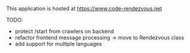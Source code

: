 This application is hosted at https://www.code-rendezvous.net

TODO:

* protect /start from crawlers on backend
* refactor frontend message processing -> move to Rendezvous class
* add support for multiple languages